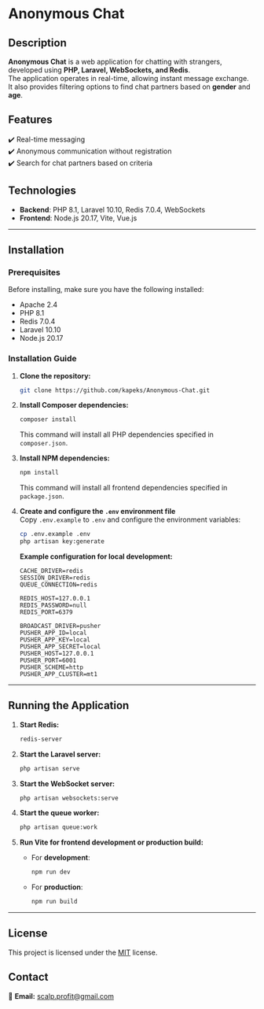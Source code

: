 # Anonymous Chat

## Description

**Anonymous Chat** is a web application for chatting with strangers, developed using **PHP, Laravel, WebSockets, and Redis**.  
The application operates in real-time, allowing instant message exchange.  
It also provides filtering options to find chat partners based on **gender** and **age**.

## Features

✔️ Real-time messaging  
✔️ Anonymous communication without registration  
✔️ Search for chat partners based on criteria  

## Technologies

- **Backend**: PHP 8.1, Laravel 10.10, Redis 7.0.4, WebSockets  
- **Frontend**: Node.js 20.17, Vite, Vue.js   

---

## Installation

### **Prerequisites**
Before installing, make sure you have the following installed:  

- Apache 2.4  
- PHP 8.1  
- Redis 7.0.4  
- Laravel 10.10  
- Node.js 20.17  

### **Installation Guide**

1. **Clone the repository:**
    ```bash
    git clone https://github.com/kapeks/Anonymous-Chat.git
    ```

2. **Install Composer dependencies:**
    ```bash
    composer install
    ```
    This command will install all PHP dependencies specified in `composer.json`.

3. **Install NPM dependencies:**
    ```bash
    npm install
    ```
    This command will install all frontend dependencies specified in `package.json`.

4. **Create and configure the `.env` environment file**  
    Copy `.env.example` to `.env` and configure the environment variables:

    ```bash
    cp .env.example .env
    php artisan key:generate
    ```

    **Example configuration for local development:**
    ```env
    CACHE_DRIVER=redis
    SESSION_DRIVER=redis
    QUEUE_CONNECTION=redis     

    REDIS_HOST=127.0.0.1
    REDIS_PASSWORD=null
    REDIS_PORT=6379

    BROADCAST_DRIVER=pusher
    PUSHER_APP_ID=local
    PUSHER_APP_KEY=local
    PUSHER_APP_SECRET=local
    PUSHER_HOST=127.0.0.1
    PUSHER_PORT=6001
    PUSHER_SCHEME=http
    PUSHER_APP_CLUSTER=mt1
    ```

---

## Running the Application

1. **Start Redis:**
    ```bash
    redis-server
    ```

2. **Start the Laravel server:**
    ```bash
    php artisan serve
    ```

3. **Start the WebSocket server:**
    ```bash
    php artisan websockets:serve
    ```

4. **Start the queue worker:**
    ```bash
    php artisan queue:work
    ```

5. **Run Vite for frontend development or production build:**
    - For **development**:
        ```bash
        npm run dev
        ```
    - For **production**:
        ```bash
        npm run build
        ```

---

## License

This project is licensed under the [MIT](LICENSE) license.

## Contact

📧 **Email:** scalp.profit@gmail.com
